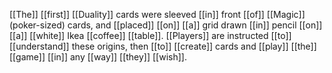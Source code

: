 [[The]] [[first]] [[Duality]] cards were sleeved [[in]] front [[of]] [[Magic]] (poker-sized) cards, and [[placed]] [[on]] [[a]] grid drawn [[in]] pencil [[on]] [[a]] [[white]] Ikea [[coffee]] [[table]]. [[Players]] are instructed [[to]] [[understand]] these origins, then [[to]] [[create]] cards and [[play]] [[the]] [[game]] [[in]] any [[way]] [[they]] [[wish]].



